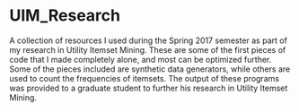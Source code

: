 # UIM_Research
A collection of resources I used during the Spring 2017 semester as part of my research in Utility Itemset Mining.
These are some of the first pieces of code that I made completely alone, and most can be optimized further.
Some of the pieces included are synthetic data generators, while others are used to count the frequencies of itemsets.
The output of these programs was provided to a graduate student to further his research in Utility Itemset Mining.
